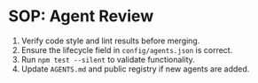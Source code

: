 # SOP: Agent Review

1. Verify code style and lint results before merging.
2. Ensure the lifecycle field in `config/agents.json` is correct.
3. Run `npm test --silent` to validate functionality.
4. Update `AGENTS.md` and public registry if new agents are added.
